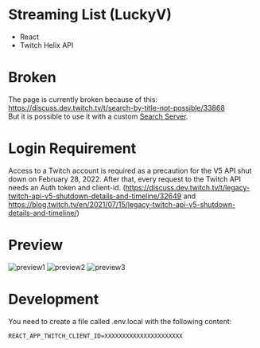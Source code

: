 # Streaming List (LuckyV)

- React
- Twitch Helix API

# Broken
The page is currently broken because of this: https://discuss.dev.twitch.tv/t/search-by-title-not-possible/33868  
But it is possible to use it with a custom [Search Server](https://github.com/Nickwasused/twitch-search-server).

# Login Requirement
Access to a Twitch account is required as a precaution for the V5 API shut down on February 28, 2022.
After that, every request to the Twitch API needs an Auth token and client-id. (https://discuss.dev.twitch.tv/t/legacy-twitch-api-v5-shutdown-details-and-timeline/32649 and https://blog.twitch.tv/en/2021/07/15/legacy-twitch-api-v5-shutdown-details-and-timeline/)

# Preview
![preview1](https://user-images.githubusercontent.com/34883496/132042537-7a4a0eb1-2be8-4025-8dd1-921f54041c01.png)
![preview2](https://user-images.githubusercontent.com/34883496/132042543-f542743c-e43f-40c0-9e2c-62d7fdc37f68.png)
![preview3](https://user-images.githubusercontent.com/34883496/132042552-e92cd0d7-f7fa-49b9-8aff-2a1b736b0270.png)


# Development

You need to create a file called .env.local with the following content:

```
REACT_APP_TWITCH_CLIENT_ID=XXXXXXXXXXXXXXXXXXXXXX
```
